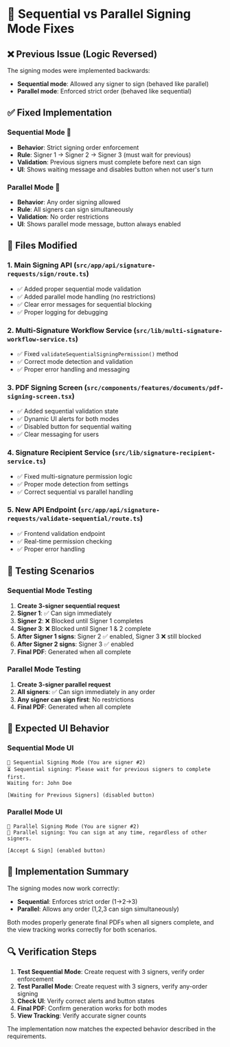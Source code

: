 # 🔄 Sequential vs Parallel Signing Mode Fixes

## ❌ **Previous Issue (Logic Reversed)**
The signing modes were implemented backwards:
- **Sequential mode**: Allowed any signer to sign (behaved like parallel)
- **Parallel mode**: Enforced strict order (behaved like sequential)

## ✅ **Fixed Implementation**

### **Sequential Mode** 🔢
- **Behavior**: Strict signing order enforcement
- **Rule**: Signer 1 → Signer 2 → Signer 3 (must wait for previous)
- **Validation**: Previous signers must complete before next can sign
- **UI**: Shows waiting message and disables button when not user's turn

### **Parallel Mode** 🔄
- **Behavior**: Any order signing allowed
- **Rule**: All signers can sign simultaneously
- **Validation**: No order restrictions
- **UI**: Shows parallel mode message, button always enabled

## 🔧 **Files Modified**

### 1. **Main Signing API** (`src/app/api/signature-requests/sign/route.ts`)
- ✅ Added proper sequential mode validation
- ✅ Added parallel mode handling (no restrictions)
- ✅ Clear error messages for sequential blocking
- ✅ Proper logging for debugging

### 2. **Multi-Signature Workflow Service** (`src/lib/multi-signature-workflow-service.ts`)
- ✅ Fixed `validateSequentialSigningPermission()` method
- ✅ Correct mode detection and validation
- ✅ Proper error handling and messaging

### 3. **PDF Signing Screen** (`src/components/features/documents/pdf-signing-screen.tsx`)
- ✅ Added sequential validation state
- ✅ Dynamic UI alerts for both modes
- ✅ Disabled button for sequential waiting
- ✅ Clear messaging for users

### 4. **Signature Recipient Service** (`src/lib/signature-recipient-service.ts`)
- ✅ Fixed multi-signature permission logic
- ✅ Proper mode detection from settings
- ✅ Correct sequential vs parallel handling

### 5. **New API Endpoint** (`src/app/api/signature-requests/validate-sequential/route.ts`)
- ✅ Frontend validation endpoint
- ✅ Real-time permission checking
- ✅ Proper error handling

## 🧪 **Testing Scenarios**

### **Sequential Mode Testing**
1. **Create 3-signer sequential request**
2. **Signer 1**: ✅ Can sign immediately
3. **Signer 2**: ❌ Blocked until Signer 1 completes
4. **Signer 3**: ❌ Blocked until Signer 1 & 2 complete
5. **After Signer 1 signs**: Signer 2 ✅ enabled, Signer 3 ❌ still blocked
6. **After Signer 2 signs**: Signer 3 ✅ enabled
7. **Final PDF**: Generated when all complete

### **Parallel Mode Testing**
1. **Create 3-signer parallel request**
2. **All signers**: ✅ Can sign immediately in any order
3. **Any signer can sign first**: No restrictions
4. **Final PDF**: Generated when all complete

## 🎯 **Expected UI Behavior**

### **Sequential Mode UI**
```
🔢 Sequential Signing Mode (You are signer #2)
⏳ Sequential signing: Please wait for previous signers to complete first.
Waiting for: John Doe

[Waiting for Previous Signers] (disabled button)
```

### **Parallel Mode UI**
```
🔄 Parallel Signing Mode (You are signer #2)
🔄 Parallel signing: You can sign at any time, regardless of other signers.

[Accept & Sign] (enabled button)
```

## 🚀 **Implementation Summary**

The signing modes now work correctly:

- **Sequential**: Enforces strict order (1→2→3)
- **Parallel**: Allows any order (1,2,3 can sign simultaneously)

Both modes properly generate final PDFs when all signers complete, and the view tracking works correctly for both scenarios.

## 🔍 **Verification Steps**

1. **Test Sequential Mode**: Create request with 3 signers, verify order enforcement
2. **Test Parallel Mode**: Create request with 3 signers, verify any-order signing
3. **Check UI**: Verify correct alerts and button states
4. **Final PDF**: Confirm generation works for both modes
5. **View Tracking**: Verify accurate signer counts

The implementation now matches the expected behavior described in the requirements.
